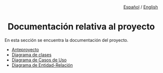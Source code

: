 <div align="right">

<a href="README.md">Español</a> / <a href="README_en.md">English</a>

</div>

<div align="center">

# Documentación relativa al proyecto

</div>

En esta sección se encuentra la documentación del proyecto. 

<ul>
    <li><a href="anteproyecto/README.md"> Anteproyecto </a></li>
    <li><a href="diagrama_clases/README.md">Diagrama de clases</a></li>
    <li><a href="diagrama_cu/README.md"> Diagrama de Casos de Uso </a></li>
    <li><a href="diagrama_entidad_relacion/README.md"> Diagrama de Entidad-Relación </a></li>
</ul>
